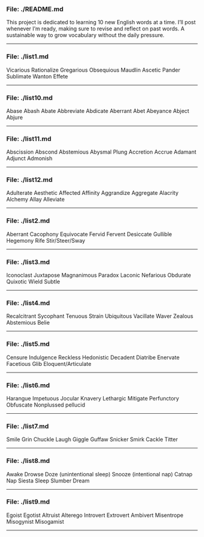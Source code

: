 
### File: ./README.md

This project is dedicated to learning 10 new English words at a time. 
I’ll post whenever I’m ready, making sure to revise and reflect on past words. A sustainable way to grow vocabulary without the daily pressure.

-------------

### File: ./list1.md

Vicarious
Rationalize
Gregarious
Obsequious
Maudlin
Ascetic
Pander
Sublimate
Wanton
Effete

-------------

### File: ./list10.md

Abase
Abash
Abate
Abbreviate
Abdicate
Aberrant
Abet
Abeyance
Abject
Abjure

-------------

### File: ./list11.md

Abscission
Abscond
Abstemious
Abysmal
Plung
Accretion
Accrue
Adamant
Adjunct
Admonish

-------------

### File: ./list12.md

Adulterate
Aesthetic
Affected
Affinity
Aggrandize
Aggregate
Alacrity
Alchemy
Allay
Alleviate

-------------

### File: ./list2.md

Aberrant
Cacophony
Equivocate
Fervid
Fervent
Desiccate
Gullible
Hegemony
Rife
Stir/Steer/Sway

-------------

### File: ./list3.md

Iconoclast
Juxtapose
Magnanimous
Paradox
Laconic
Nefarious
Obdurate
Quixotic
Wield
Subtle

-------------

### File: ./list4.md

Recalcitrant
Sycophant
Tenuous
Strain
Ubiquitous
Vacillate
Waver
Zealous
Abstemious
Belie

-------------

### File: ./list5.md

Censure
Indulgence
Reckless
Hedonistic
Decadent
Diatribe
Enervate
Facetious
Glib
Eloquent/Articulate

-------------

### File: ./list6.md

Harangue
Impetuous
Jocular
Knavery
Lethargic
Mitigate
Perfunctory
Obfuscate
Nonplussed
pellucid

-------------

### File: ./list7.md

Smile
Grin
Chuckle
Laugh
Giggle
Guffaw
Snicker
Smirk
Cackle
Titter

-------------

### File: ./list8.md

Awake
Drowse
Doze   (unintentional sleep)
Snooze (intentional nap)
Catnap
Nap
Siesta
Sleep
Slumber
Dream

-------------

### File: ./list9.md

Egoist
Egotist
Altruist
Alterego
Introvert
Extrovert
Ambivert
Misentrope
Misogynist
Misogamist

-------------

